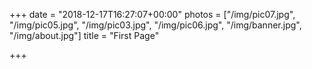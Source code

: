 +++
date = "2018-12-17T16:27:07+00:00"
photos = ["/img/pic07.jpg", "/img/pic05.jpg", "/img/pic03.jpg", "/img/pic06.jpg", "/img/banner.jpg", "/img/about.jpg"]
title = "First Page"

+++
